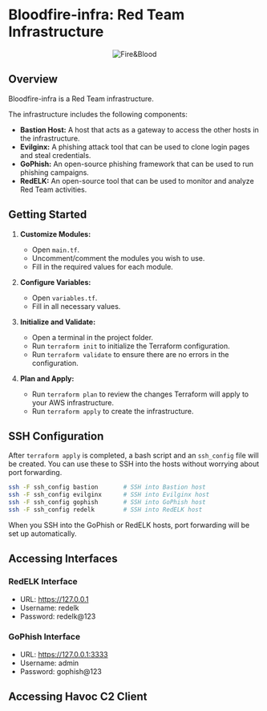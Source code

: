 # Bloodfire-infra: Red Team Infrastructure

<div align="center">
  <img src="https://github.com/smadi0x86/bloodfire-infra/assets/75253629/4f9ba8b1-357f-422e-9de4-fc626f2a1eb0" alt="Fire&Blood">
</div>

## Overview

Bloodfire-infra is a Red Team infrastructure.

The infrastructure includes the following components:

- **Bastion Host:** A host that acts as a gateway to access the other hosts in the infrastructure.
- **Evilginx:** A phishing attack tool that can be used to clone login pages and steal credentials.
- **GoPhish:** An open-source phishing framework that can be used to run phishing campaigns.
- **RedELK:** An open-source tool that can be used to monitor and analyze Red Team activities.

## Getting Started

1. **Customize Modules:**

   - Open `main.tf`.
   - Uncomment/comment the modules you wish to use.
   - Fill in the required values for each module.

2. **Configure Variables:**

   - Open `variables.tf`.
   - Fill in all necessary values.

3. **Initialize and Validate:**

   - Open a terminal in the project folder.
   - Run `terraform init` to initialize the Terraform configuration.
   - Run `terraform validate` to ensure there are no errors in the configuration.

4. **Plan and Apply:**
   - Run `terraform plan` to review the changes Terraform will apply to your AWS infrastructure.
   - Run `terraform apply` to create the infrastructure.

## SSH Configuration

After `terraform apply` is completed, a bash script and an `ssh_config` file will be created. You can use these to SSH into the hosts without worrying about port forwarding.

```bash
ssh -F ssh_config bastion       # SSH into Bastion host
ssh -F ssh_config evilginx      # SSH into Evilginx host
ssh -F ssh_config gophish       # SSH into GoPhish host
ssh -F ssh_config redelk        # SSH into RedELK host
```

When you SSH into the GoPhish or RedELK hosts, port forwarding will be set up automatically.

## Accessing Interfaces

### RedELK Interface

- URL: https://127.0.0.1
- Username: redelk
- Password: redelk@123

### GoPhish Interface

- URL: https://127.0.0.1:3333
- Username: admin
- Password: gophish@123

## Accessing Havoc C2 Client
